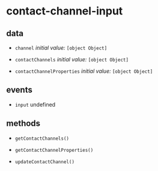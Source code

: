 # contact-channel-input 





## data 
- `channel` 
 *initial value:* `[object Object]` 

- `contactChannels` 
 *initial value:* `[object Object]` 

- `contactChannelProperties` 
 *initial value:* `[object Object]` 


## events 
- `input` undefined 

## methods 
- `getContactChannels()` 

- `getContactChannelProperties()` 

- `updateContactChannel()` 


